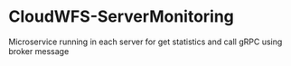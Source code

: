 # CloudWFS-ServerMonitoring
Microservice running in each server for get statistics and call gRPC using broker message

